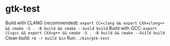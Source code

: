 # gtk-test

Build with CLANG (recommended): `export CC=clang && export CXX=clang++ && cmake -S . -B build && cmake --build build`
Build with GCC: `export CC=gcc && export CXX=g++ && cmake -S . -B build && cmake --build build`
Clean build: `rm -r build bin`
Run: `./bin/gtk-test`
